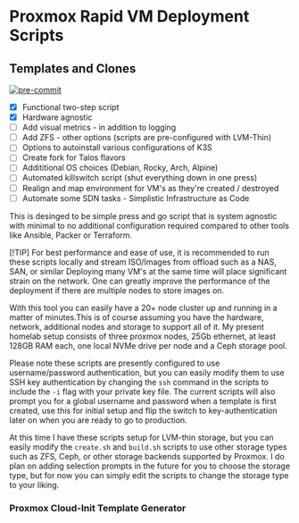 # Proxmox Rapid VM Deployment Scripts
## Templates and Clones

[![pre-commit](https://img.shields.io/badge/pre--commit-enabled-brightgreen?logo=pre-commit)](https://github.com/pre-commit/pre-commit)

- [x] Functional two-step script
- [x] Hardware agnostic
- [ ] Add visual metrics - in addition to logging
- [ ] Add ZFS - other options (scripts are pre-configured with LVM-Thin)
- [ ] Options to autoinstall various configurations of K3S
- [ ] Create fork for Talos flavors
- [ ] Addititional OS choices (Debian, Rocky, Arch, Alpine)
- [ ] Automated killswitch script (shut everything down in one press)
- [ ] Realign and map environment for VM's as they're created / destroyed
- [ ] Automate some SDN tasks - Simplistic Infrastructure as Code

This is desinged to be simple press and go script that is system agnostic
with minimal to no additional configuration required compared to other
tools like Ansible, Packer or Terraform.

[!TIP]
For best performance and ease of use, it is recommended to run these scripts
locally and stream ISO/Images from offload such as a NAS, SAN, or similar
Deploying many VM's at the same time will place significant strain on the
network. One can greatly improve the performance of the deployment if there
are multiple nodes to store images on.

With this tool you can easily have a 20+ node cluster up and running in a matter
of minutes.This is of course assuming you have the hardware, network, additional
nodes and storage to support all of it. My present homelab setup consists of
three proxmox nodes, 25Gb ethernet, at least 128GB RAM each, one local NVMe
drive per node and a Ceph storage pool.

Please note these scripts are presently configured to use username/password
authentication, but you can easily modify them to use SSH key authentication by
changing the `ssh` command in the scripts to include the `-i` flag with your
private key file. The current scripts will also prompt you for a global username
and password when a template is first created, use this for initial setup and
flip the switch to key-authentication later on when you are ready to go to production.

At this time I have these scripts setup for LVM-thin storage, but you can easily
modify the `create.sh` and `build.sh` scripts to use other storage types such as
ZFS, Ceph, or other storage backends supported by Proxmox. I do plan on adding
selection prompts in the future for you to choose the storage type, but for now
you can simply edit the scripts to change the storage type to your liking.

### Proxmox Cloud-Init Template Generator

